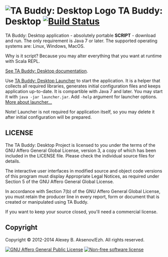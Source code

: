![TA Buddy: Desktop Logo](https://raw.githubusercontent.com/digimead/digi-TABuddy-desktop/master/doc/ta.png) TA Buddy: Desktop [![Build Status](https://travis-ci.org/digimead/digi-TABuddy-desktop.png?branch=master)](https://travis-ci.org/digimead/digi-TABuddy-desktop)
========

TA Buddy: Desktop application - absolutely portable **SCRIPT** - download and run. The only requirement is Java 7 or later. The supported operating systems are: Linux, Windows, MacOS.

Why is it script? Because you may alter everything that you want at runtime with Scala REPL.

[See TA Buddy: Desktop documentation](http://digimead.github.io/digi-TABuddy-desktop/).

Use [TA Buddy: Desktop Launcher](http://storage.googleapis.com/digimead/tabuddy-desktop/launcher/0.1/launcher.jar) to start the application. It is a helper that collects all required libraries, generates initial configuration files and keeps application up-to-date. It is compartible with Java 7 and later. You may start it with ```java -jar launcher.jar```. Add ```-help``` argument for launcher options. [More about launcher...](https://github.com/digimead/digi-TABuddy-launcher)

Note! Launcher is not required for application itself, so you may delete it after initial configuration will be prepared.

LICENSE
-------

The TA Buddy: Desktop Project is licensed to you under the terms of
the GNU Affero General Global License, version 3, a copy of which has been
included in the LICENSE file.
Please check the individual source files for details.

The interactive user interfaces in modified source and object code versions
of this program must display Appropriate Legal Notices, as required under
Section 5 of the GNU Affero General Global License.

In accordance with Section 7(b) of the GNU Affero General Global License,
you must retain the producer line in every report, form or document
that is created or manipulated using TA Buddy.

If you want to keep your source closed, you'll need a commercial license.

Copyright
---------

Copyright © 2012-2014 Alexey B. Aksenov/Ezh. All rights reserved.

[![GNU Affero General Public License](http://www.gnu.org/graphics/agplv3-155x51.png)](http://www.gnu.org/licenses/agpl-3.0.html)  [![Non-free software license](http://openclipart.org/image/60px/svg_to_png/26720/baroquon_Add_Money.png)](http://storage.googleapis.com/digimead/CommercialLicense.txt)
